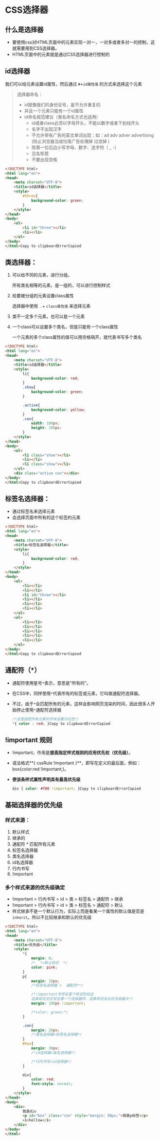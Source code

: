 # CSS选择器

## 什么是选择器

- 要使用css对HTML页面中的元素实现一对一，一对多或者多对一的控制，这就需要用到CSS选择器。
- HTML页面中的元素就是通过CSS选择器进行控制的

## id选择器

我们可以给元素设置id属性，然后通过 `#`+`id属性值` 的方式来选择这个元素

> 选择器命名：
>
> - id就像我们的身份证号，是不允许重复的
> - 并且一个元素只能有一个id属性
> - id命名规范建议（类名命名方式也适用）
>   - id或者class必须以字母开头，不能以数字或者下划线开头
>   - 名字不出现汉字
>   - 不允许带有广告的英文单词出现：如：ad adv adver advertising (防止浏览器当成垃圾广告处理掉 过滤掉 )
>   - 除第一位后边小写字母、数字、连字符（ _ -）
>   - 见名知意
>   - 不要出现空格

```html
<!DOCTYPE html>
<html lang="en">
<head>
    <meta charset="UTF-8">
    <title>id选择器</title>
    <style>
        #three{
            background-color: green;
        }
    </style>
</head>
<body>
    <ul>
        <li id="three"></li>
        <li></li>
    </ul>
</body>
</html>Copy to clipboardErrorCopied
```

## 类选择器：

1. 可以给不同的元素，进行分组。

   所有类名相等的元素，是一组的，可以进行控制样式

2. 给要被分组的元素设置class属性

   选择器中使用` .`+ `class属性值` 来选择元素

3. 类不一定多个元素，也可以是一个元素

4. 一个class可以设置多个类名，但是只能有一个class属性

   一个元素的多个class属性的值可以用空格隔开，就代表书写多个类名

```html
<!DOCTYPE html>
<html lang="en">
<head>
    <meta charset="UTF-8">
    <title>id选择器</title>
    <style>
        li{
            background-color: red;
        }
        .show{
            background-color: green;
        }

        .active{
            background-color: yellow;
        }
        .con{
            width: 100px;
            height: 100px;
        }
    </style>
</head>
<body>
    <ul>
        <li class="show"></li>
        <li></li>
        <li class="show"></li>
    </ul>
    <div class="active con"></div>
</body>
</html>Copy to clipboardErrorCopied
```

## 标签名选择器：

- 通过标签名来选择元素
- 会选择页面中所有的这个标签的元素

```html
<!DOCTYPE html>
<html lang="en">
<head>
    <meta charset="UTF-8">
    <title>标签名选择器</title>
    <style>
        li{
            background-color: red;
        }
    </style>
</head>
<body>
    <ul>
        <li></li>
        <li></li>
        <li id="three"></li>
        <li></li>
        <li></li>
        <li></li>
    </ul>
    <ol>
        <li></li>
        <li></li>
        <li></li>
        <li></li>
        <li></li>
    </ol>
</body>
</html>Copy to clipboardErrorCopied
```

## 通配符（*）

- 通配符使用星号`*`表示，意思是“所有的”。

- 在CSS中，同样使用`*`代表所有的标签或元素，它叫做通配符选择器。

- 不过，由于`*`会匹配所有的元素，这样会影响网页渲染的时间，因此很多人开始停止使用`*`通配符选择器

  ```css
  /*这里就把所有元素的字体设置为红色*/
  *{ color : red; }Copy to clipboardErrorCopied
  ```

## !important 规则

- !important，作用是**提高指定样式规则的应用优先权（优先级）**。

- 语法格式**{ cssRule !important }**，即写在定义的最后面，例如：box{color:red !important;}。

- **使该条样式属性声明具有最高优先级**

  ```css
  div { color: #f00 !important; }Copy to clipboardErrorCopied
  ```

## 基础选择器的优先级

### 样式来源：

1. 默认样式
2. 继承的
3. 通配符 * 匹配所有元素
4. 标签名选择器
5. 类名选择器
6. id名选择器
7. 行内书写
8. !important

### 多个样式来源的优先级确定

- !important > 行内书写 > id > 类 > 标签名 > 通配符 > 继承
- !important > 行内书写 > id > 类 > 标签名 > 通配符 > 默认
- 样式继承不是一个默认行为，实际上而是看某一个属性的默认值是否是`inherit`。所以不比较继承和默认的优先级

```html
<!DOCTYPE html>
<html lang="en">
<head>
    <meta charset="UTF-8">
    <title>优先级</title>
    <style>
        *{
            margin: 0;
            /*  *>默认样式  */
            color: pink;
        }
        p{
            margin: 10px;
            /*标签名选择器 >  通配符**/

            /*!important书写在某个样式的后边
            这条样式无论写在哪一个选择器中，这条样式永远优先级最大*/
            margin: 100px !important;

            /*color: green;*/
        }

        .con{
            margin: 20px;
            /*类名选择器>标签名选择器*/
        }
        #box{
            margin: 30px;
            /*id选择器>类名选择器*/

            /*行内书写>id选择器*/
        }

        div{
            color: red;
            font-style: normal;
        }
    </style>
</head>
<body>
    <div>
        我是div
        <p id="box" class="con" style="margin: 50px;">我是p标签</p>
        <i>hellow</i>
    </div>
</body>
</html>
```